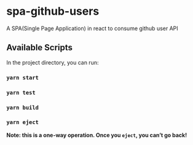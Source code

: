 # spa-github-users

A SPA(Single Page Application) in react to consume github user API

## Available Scripts

In the project directory, you can run:

### `yarn start`

### `yarn test`

### `yarn build`

### `yarn eject`

**Note: this is a one-way operation. Once you `eject`, you can’t go back!**
